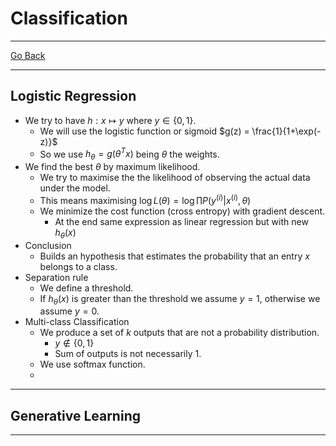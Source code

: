 # Classification
---
[Go Back](UNIOVI/3S2_IntSys/README.md)

---
## Logistic Regression
- We try to have $h:x\mapsto y$  where $y \in \{0, 1\}$.
	- We will use the logistic function or sigmoid $g(z) = \frac{1}{1+\exp(-z)}$
	- So we use $h_\theta = g(\theta^T x)$ being $\theta$ the weights.
- We find the best $\theta$ by maximum likelihood.
	- We try to maximise the the likelihood of observing the actual data under the model.
	- This means maximising $\log L(\theta) = \log \prod P(y^{(i)}|x^{(i)}, \theta)$
	- We minimize the cost function (cross entropy) with gradient descent.
		- At the end same expression as linear regression but with new $h_\theta(x)$
- Conclusion
	- Builds an hypothesis that estimates the probability that an entry $x$ belongs to a class.
- Separation rule
	- We define a threshold.
	- If $h_\theta(x)$ is greater than the threshold we assume $y = 1$, otherwise we assume $y = 0$.
- Multi-class Classification
	- We produce a set of $k$ outputs that are not a probability distribution.
		- $y \notin  \{0, 1\}$
		- Sum of outputs is not necessarily $1$.
	- We use softmax function.
	- 
---
## Generative Learning

---